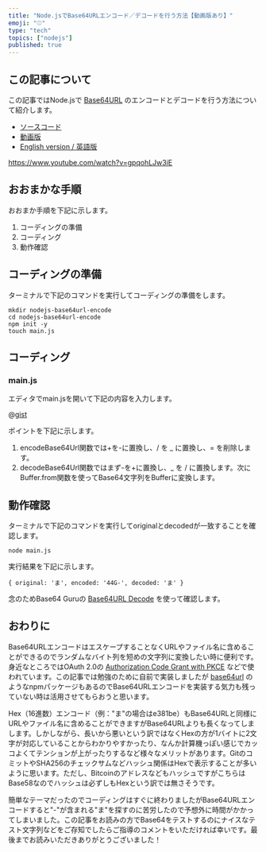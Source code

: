 ```yaml
---
title: "Node.jsでBase64URLエンコード／デコードを行う方法【動画版あり】"
emoji: "⚾️"
type: "tech"
topics: ["nodejs"]
published: true
---
```


## この記事について

この記事ではNode.jsで [Base64URL](https://tools.ietf.org/html/rfc4648#section-5) のエンコードとデコードを行う方法について紹介します。

- [ソースコード](https://gist.github.com/tatsuyasusukida/ce71456081748242a0bd4cbfcfe44eb7#file-main-js)
- [動画版](https://www.youtube.com/watch?v=gpqohLJw3iE)
- [English version / 英語版](https://gist.github.com/tatsuyasusukida/ce71456081748242a0bd4cbfcfe44eb7)

https://www.youtube.com/watch?v=gpqohLJw3iE



## おおまかな手順

おおまか手順を下記に示します。

1. コーディングの準備
2. コーディング
3. 動作確認



## コーディングの準備

ターミナルで下記のコマンドを実行してコーディングの準備をします。

```shell
mkdir nodejs-base64url-encode
cd nodejs-base64url-encode
npm init -y
touch main.js
```



## コーディング

### main.js

エディタでmain.jsを開いて下記の内容を入力します。

@[gist](https://gist.github.com/tatsuyasusukida/ce71456081748242a0bd4cbfcfe44eb7?file=main.js)

ポイントを下記に示します。

1. encodeBase64Url関数では+を-に置換し、/ を _ に置換し、= を削除します。
2. decodeBase64Url関数ではまず-を+に置換し、_ を / に置換します。次にBuffer.from関数を使ってBase64文字列をBufferに変換します。



## 動作確認

ターミナルで下記のコマンドを実行してoriginalとdecodedが一致することを確認します。

```shell
node main.js
```

実行結果を下記に示します。

```
{ original: 'ま', encoded: '44G-', decoded: 'ま' }
```

念のためBase64 Guruの [Base64URL Decode](https://base64.guru/standards/base64url/decode) を使って確認します。



## おわりに

Base64URLエンコードはエスケープすることなくURLやファイル名に含めることができるのでランダムなバイト列を短めの文字列に変換したい時に便利です。身近なところではOAuth 2.0の [Authorization Code Grant with PKCE](https://tools.ietf.org/html/rfc7636) などで使われています。この記事では勉強のために自前で実装しましたが [base64url](https://www.npmjs.com/package/base64url) のようなnpmパッケージもあるのでBase64URLエンコードを実装する気力も残っていない時は活用させてもらおうと思います。

Hex（16進数）エンコード（例："ま"の場合はe381be）もBase64URLと同様にURLやファイル名に含めることができますがBase64URLよりも長くなってしまします。しかしながら、長いから悪いという訳ではなくHexの方が1バイトに2文字が対応していることからわかりやすかったり、なんか計算機っぽい感じでカッコよくてテンションが上がったりするなど様々なメリットがあります。GitのコミットやSHA256のチェックサムなどハッシュ関係はHexで表示することが多いように思います。ただし、BitcoinのアドレスなどもハッシュですがこちらはBase58なのでハッシュは必ずしもHexという訳では無さそうです。

簡単なテーマだったのでコーディングはすぐに終わりましたがBase64URLエンコードすると"-"が含まれる"ま"を探すのに苦労したので予想外に時間がかかってしまいました。この記事をお読みの方でBase64をテストするのにナイスなテスト文字列などをご存知でしたらご指導のコメントをいただければ幸いです。最後までお読みいただきありがとうございました！
